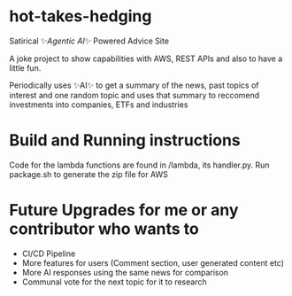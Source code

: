 # hot-takes-hedging
Satirical ✨*Agentic AI*✨  Powered Advice Site

A joke project to show capabilities with AWS, REST APIs and also to have a little fun.

Periodically uses ✨AI✨ to get a summary of the news, past topics of interest and one random topic and uses that summary to reccomend investments into companies, ETFs and industries

# Build and Running instructions

Code for the lambda functions are found in /lambda, its handler.py. Run package.sh to generate the zip file for AWS 

# Future Upgrades for me or any contributor who wants to

- CI/CD Pipeline
- More features for users (Comment section, user generated content etc)
- More AI responses using the same news for comparison
- Communal vote for the next topic for it to research